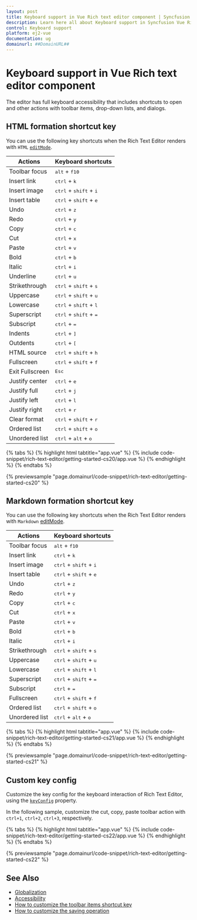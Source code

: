 ```yaml
---
layout: post
title: Keyboard support in Vue Rich text editor component | Syncfusion
description: Learn here all about Keyboard support in Syncfusion Vue Rich text editor component of Syncfusion Essential JS 2 and more.
control: Keyboard support 
platform: ej2-vue
documentation: ug
domainurl: ##DomainURL##
---
```


# Keyboard support in Vue Rich text editor component

The editor has full keyboard accessibility that includes shortcuts to open and other actions with toolbar items, drop-down lists, and dialogs.

## HTML formation shortcut key

You can use the following key shortcuts when the Rich Text Editor renders with `HTML` [`editMode`](https://ej2.syncfusion.com/vue/documentation/api/rich-text-editor/#editormode).

| Actions | Keyboard shortcuts |
|----------------|---------|
| Toolbar focus | <kbd>alt</kbd> + <kbd>f10</kbd> |
| Insert link | <kbd>ctrl</kbd> + <kbd>k</kbd> |
| Insert image | <kbd>ctrl</kbd> + <kbd>shift</kbd> + <kbd>i</kbd> |
| Insert table | <kbd>ctrl</kbd> + <kbd>shift</kbd> + <kbd>e</kbd> |
| Undo | <kbd>ctrl</kbd> + <kbd>z</kbd> |
| Redo | <kbd>ctrl</kbd> + <kbd>y</kbd> |
| Copy | <kbd>ctrl</kbd> + <kbd>c</kbd> |
| Cut | <kbd>ctrl</kbd> + <kbd>x</kbd> |
| Paste| <kbd>ctrl</kbd> + <kbd>v</kbd> |
| Bold| <kbd>ctrl</kbd> + <kbd>b</kbd> |
| Italic| <kbd>ctrl</kbd> + <kbd>i</kbd> |
| Underline| <kbd>ctrl</kbd> + <kbd>u</kbd> |
| Strikethrough| <kbd>ctrl</kbd> + <kbd>shift</kbd> + <kbd>s</kbd> |
| Uppercase| <kbd>ctrl</kbd> + <kbd>shift</kbd> + <kbd>u</kbd> |
| Lowercase| <kbd>ctrl</kbd> + <kbd>shift</kbd> + <kbd>l</kbd> |
| Superscript| <kbd>ctrl</kbd> + <kbd>shift</kbd> + <kbd>=</kbd> |
| Subscript| <kbd>ctrl</kbd> + <kbd>=</kbd> |
| Indents| <kbd>ctrl</kbd> + <kbd>]</kbd> |
| Outdents| <kbd>ctrl</kbd> + <kbd>[</kbd> |
| HTML source | <kbd>ctrl</kbd> + <kbd>shift</kbd> + <kbd>h</kbd> |
| Fullscreen| <kbd>ctrl</kbd> + <kbd>shift</kbd> + <kbd>f</kbd> |
| Exit Fullscreen| <kbd>Esc</kbd> |
| Justify center| <kbd>ctrl</kbd> + <kbd>e</kbd> |
| Justify full | <kbd>ctrl</kbd> + <kbd>j</kbd> |
| Justify left | <kbd>ctrl</kbd> + <kbd>l</kbd> |
| Justify right | <kbd>ctrl</kbd> + <kbd>r</kbd> |
| Clear format | <kbd>ctrl</kbd> + <kbd>shift</kbd> + <kbd>r</kbd> |
| Ordered list | <kbd>ctrl</kbd> + <kbd>shift</kbd> + <kbd>o</kbd> |
| Unordered list | <kbd>ctrl</kbd> + <kbd>alt</kbd> + <kbd>o</kbd> |

{% tabs %}
{% highlight html tabtitle="app.vue" %}
{% include code-snippet/rich-text-editor/getting-started-cs20/app.vue %}
{% endhighlight %}
{% endtabs %}
        
{% previewsample "page.domainurl/code-snippet/rich-text-editor/getting-started-cs20" %}

## Markdown formation shortcut key

You can use the following key shortcuts when the Rich Text Editor renders with `Markdown` [editMode](../api/rich-text-editor/#editormode).

| Actions | Keyboard shortcuts |
|----------------|---------|
| Toolbar focus| <kbd>alt</kbd> + <kbd>f10</kbd> |
| Insert link| <kbd>ctrl</kbd> + <kbd>k</kbd> |
| Insert image| <kbd>ctrl</kbd> + <kbd>shift</kbd> + <kbd>i</kbd> |
| Insert table| <kbd>ctrl</kbd> + <kbd>shift</kbd> + <kbd>e</kbd> |
| Undo| <kbd>ctrl</kbd> + <kbd>z</kbd> |
| Redo| <kbd>ctrl</kbd> + <kbd>y</kbd> |
| Copy| <kbd>ctrl</kbd> + <kbd>c</kbd> |
| Cut| <kbd>ctrl</kbd> + <kbd>x</kbd> |
| Paste| <kbd>ctrl</kbd> + <kbd>v</kbd> |
| Bold| <kbd>ctrl</kbd> + <kbd>b</kbd> |
| Italic| <kbd>ctrl</kbd> + <kbd>i</kbd> |
| Strikethrough| <kbd>ctrl</kbd> + <kbd>shift</kbd> + <kbd>s</kbd> |
| Uppercase| <kbd>ctrl</kbd> + <kbd>shift</kbd> + <kbd>u</kbd> |
| Lowercase| <kbd>ctrl</kbd> + <kbd>shift</kbd> + <kbd>l</kbd> |
| Superscript| <kbd>ctrl</kbd> + <kbd>shift</kbd> + <kbd>=</kbd> |
| Subscript| <kbd>ctrl</kbd> + <kbd>=</kbd> |
| Fullscreen| <kbd>ctrl</kbd> + <kbd>shift</kbd> + <kbd>f</kbd> |
| Ordered list| <kbd>ctrl</kbd> + <kbd>shift</kbd> + <kbd>o</kbd> |
| Unordered list| <kbd>ctrl</kbd> + <kbd>alt</kbd> + <kbd>o</kbd> |

{% tabs %}
{% highlight html tabtitle="app.vue" %}
{% include code-snippet/rich-text-editor/getting-started-cs21/app.vue %}
{% endhighlight %}
{% endtabs %}
        
{% previewsample "page.domainurl/code-snippet/rich-text-editor/getting-started-cs21" %}

## Custom key config

Customize the key config for the keyboard interaction of Rich Text Editor, using the [`keyConfig`](../api/rich-text-editor/#keyconfig) property.

In the following sample, customize the cut, copy, paste toolbar action with `ctrl+1`, `ctrl+2`, `ctrl+3`, respectively.

{% tabs %}
{% highlight html tabtitle="app.vue" %}
{% include code-snippet/rich-text-editor/getting-started-cs22/app.vue %}
{% endhighlight %}
{% endtabs %}
        
{% previewsample "page.domainurl/code-snippet/rich-text-editor/getting-started-cs22" %}

## See Also

* [Globalization](./globalization/)
* [Accessibility](./accessibility/)
* [How to customize the toolbar items shortcut key](./how-to/customize-shortcut-keys/)
* [How to customize the saving operation](./how-to/update-value/)
